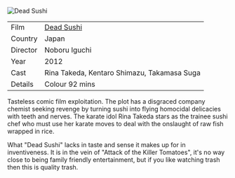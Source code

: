 ![Dead Sushi](dead_sushi.jpg)

| | |
|-|-|
Film|[Dead Sushi](https://www.imdb.com/title/tt2396429/)
Country|Japan
Director|Noboru Iguchi
Year|2012
Cast|Rina Takeda, Kentaro Shimazu, Takamasa Suga
Details|Colour 92 mins

Tasteless comic film exploitation.  The plot has a disgraced
company chemist seeking revenge by turning sushi into flying
homocidal delicacies with teeth and nerves.  The karate idol
Rina Takeda stars as the trainee sushi chef who must use her
karate moves to deal with the onslaught of raw fish wrapped in
rice.

What "Dead Sushi" lacks in taste and sense it makes up for in
inventiveness.  It is in the vein of "Attack of the Killer
Tomatoes", it's no way close to being family friendly
entertainment, but if you like watching trash then this is
quality trash.
